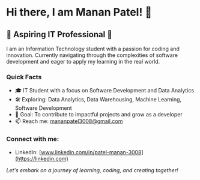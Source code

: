 # Hi there, I am Manan Patel! 👋

## 🌱 Aspiring IT Professional 🌱

I am an Information Technology student with a passion for coding and innovation. Currently navigating through the complexities of software development and eager to apply my learning in the real world.

### Quick Facts

- 🎓 IT Student with a focus on Software Development and Data Analytics
- 🛠️ Exploring: Data Analytics, Data Warehousing, Machine Learning, Software Development
- 🎯 Goal: To contribute to impactful projects and grow as a developer
- 📫 Reach me: [mananpatel3008@gmail.com](mailto:mananpatel3008@.com)

### Connect with me:

- LinkedIn: [www.linkedin.com/in/patel-manan-3008](https://linkedin.com)

*Let's embark on a journey of learning, coding, and creating together!*
